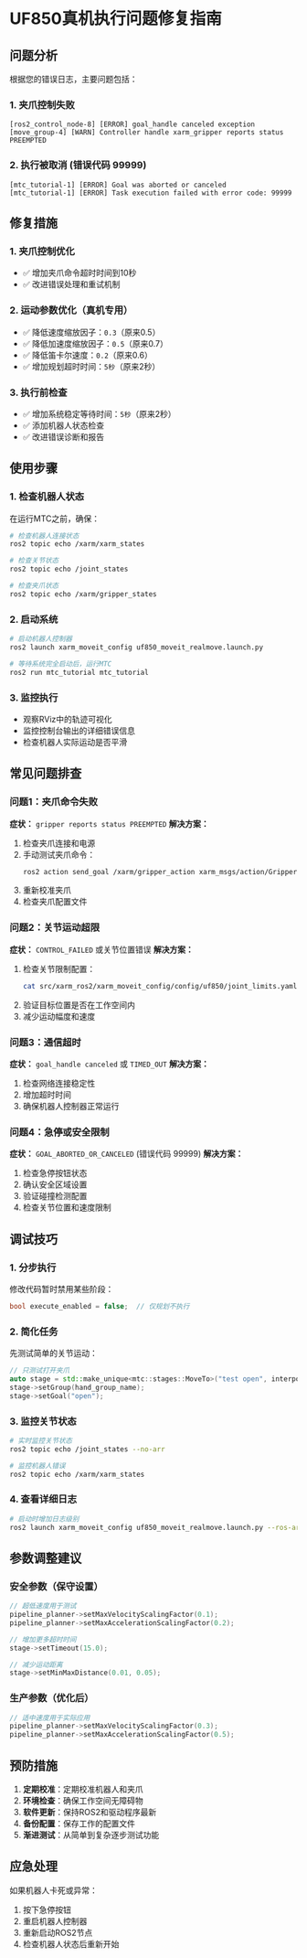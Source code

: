 # UF850真机执行问题修复指南

## 问题分析

根据您的错误日志，主要问题包括：

### 1. 夹爪控制失败
```
[ros2_control_node-8] [ERROR] goal_handle canceled exception
[move_group-4] [WARN] Controller handle xarm_gripper reports status PREEMPTED
```

### 2. 执行被取消 (错误代码 99999)
```
[mtc_tutorial-1] [ERROR] Goal was aborted or canceled
[mtc_tutorial-1] [ERROR] Task execution failed with error code: 99999
```

## 修复措施

### 1. 夹爪控制优化
- ✅ 增加夹爪命令超时时间到10秒
- ✅ 改进错误处理和重试机制

### 2. 运动参数优化（真机专用）
- ✅ 降低速度缩放因子：`0.3`（原来0.5）
- ✅ 降低加速度缩放因子：`0.5`（原来0.7）
- ✅ 降低笛卡尔速度：`0.2`（原来0.6）
- ✅ 增加规划超时时间：`5秒`（原来2秒）

### 3. 执行前检查
- ✅ 增加系统稳定等待时间：`5秒`（原来2秒）
- ✅ 添加机器人状态检查
- ✅ 改进错误诊断和报告

## 使用步骤

### 1. 检查机器人状态
在运行MTC之前，确保：
```bash
# 检查机器人连接状态
ros2 topic echo /xarm/xarm_states

# 检查关节状态
ros2 topic echo /joint_states

# 检查夹爪状态
ros2 topic echo /xarm/gripper_states
```

### 2. 启动系统
```bash
# 启动机器人控制器
ros2 launch xarm_moveit_config uf850_moveit_realmove.launch.py

# 等待系统完全启动后，运行MTC
ros2 run mtc_tutorial mtc_tutorial
```

### 3. 监控执行
- 观察RViz中的轨迹可视化
- 监控控制台输出的详细错误信息
- 检查机器人实际运动是否平滑

## 常见问题排查

### 问题1：夹爪命令失败
**症状：** `gripper reports status PREEMPTED`
**解决方案：**
1. 检查夹爪连接和电源
2. 手动测试夹爪命令：
   ```bash
   ros2 action send_goal /xarm/gripper_action xarm_msgs/action/GripperMove "{position: 0.0, max_effort: 5.0}"
   ```
3. 重新校准夹爪
4. 检查夹爪配置文件

### 问题2：关节运动超限
**症状：** `CONTROL_FAILED` 或关节位置错误
**解决方案：**
1. 检查关节限制配置：
   ```bash
   cat src/xarm_ros2/xarm_moveit_config/config/uf850/joint_limits.yaml
   ```
2. 验证目标位置是否在工作空间内
3. 减少运动幅度和速度

### 问题3：通信超时
**症状：** `goal_handle canceled` 或 `TIMED_OUT`
**解决方案：**
1. 检查网络连接稳定性
2. 增加超时时间
3. 确保机器人控制器正常运行

### 问题4：急停或安全限制
**症状：** `GOAL_ABORTED_OR_CANCELED` (错误代码 99999)
**解决方案：**
1. 检查急停按钮状态
2. 确认安全区域设置
3. 验证碰撞检测配置
4. 检查关节位置和速度限制

## 调试技巧

### 1. 分步执行
修改代码暂时禁用某些阶段：
```cpp
bool execute_enabled = false;  // 仅规划不执行
```

### 2. 简化任务
先测试简单的关节运动：
```cpp
// 只测试打开夹爪
auto stage = std::make_unique<mtc::stages::MoveTo>("test open", interpolation_planner);
stage->setGroup(hand_group_name);
stage->setGoal("open");
```

### 3. 监控关节状态
```bash
# 实时监控关节状态
ros2 topic echo /joint_states --no-arr

# 监控机器人错误
ros2 topic echo /xarm/xarm_states
```

### 4. 查看详细日志
```bash
# 启动时增加日志级别
ros2 launch xarm_moveit_config uf850_moveit_realmove.launch.py --ros-args --log-level DEBUG
```

## 参数调整建议

### 安全参数（保守设置）
```cpp
// 超低速度用于测试
pipeline_planner->setMaxVelocityScalingFactor(0.1);
pipeline_planner->setMaxAccelerationScalingFactor(0.2);

// 增加更多超时时间
stage->setTimeout(15.0);

// 减少运动距离
stage->setMinMaxDistance(0.01, 0.05);
```

### 生产参数（优化后）
```cpp
// 适中速度用于实际应用
pipeline_planner->setMaxVelocityScalingFactor(0.3);
pipeline_planner->setMaxAccelerationScalingFactor(0.5);
```

## 预防措施

1. **定期校准**：定期校准机器人和夹爪
2. **环境检查**：确保工作空间无障碍物
3. **软件更新**：保持ROS2和驱动程序最新
4. **备份配置**：保存工作的配置文件
5. **渐进测试**：从简单到复杂逐步测试功能

## 应急处理

如果机器人卡死或异常：
1. 按下急停按钮
2. 重启机器人控制器
3. 重新启动ROS2节点
4. 检查机器人状态后重新开始 